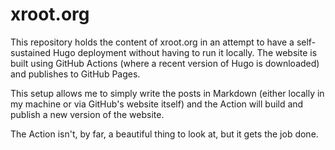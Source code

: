 # xroot.org

This repository holds the content of xroot.org in an attempt to have a self-sustained Hugo deployment without having to run it locally. The website is built using GitHub Actions (where a recent version of Hugo is downloaded) and publishes to GitHub Pages.

This setup allows me to simply write the posts in Markdown (either locally in my machine or via GitHub's website itself) and the Action will build and publish a new version of the website. 

The Action isn't, by far, a beautiful thing to look at, but it gets the job done.
